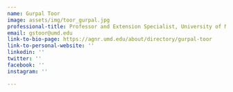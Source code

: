 ```yaml
---
name: Gurpal Toor
image: assets/img/toor_gurpal.jpg
professional-title: Professor and Extension Specialist, University of Maryland
email: gstoor@umd.edu
link-to-bio-page: https://agnr.umd.edu/about/directory/gurpal-toor
link-to-personal-website: ''
linkedin: ''
twitter: ''
facebook: ''
instagram: ''

---
```

